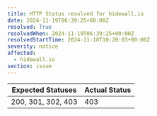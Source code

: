 ```yaml
---
title: HTTP Status resolved for hidewall.io
date: 2024-11-19T06:39:25+00:00Z
resolved: True
resolvedWhen: 2024-11-19T06:39:25+00:00Z
resolvedStartTime: 2024-11-18T10:20:03+00:00Z
severity: notice
affected:
  - hidewall.io
section: issue
---
```


| Expected Statuses | Actual Status  |
|-------------------|----------------|
| 200, 301, 302, 403 | 403 |
